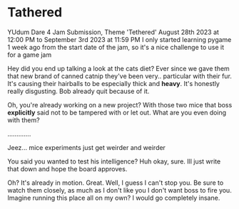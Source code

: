 # Tathered
YUdum Dare 4 Jam Submission, Theme 'Tethered'
August 28th 2023 at 12:00 PM to September 3rd 2023 at 11:59 PM
I only started learning pygame 1 week ago from the start date of the jam, so it's a nice challenge to use it for a game jam


Hey did you end up talking a look at the cats diet? Ever since we gave them that new brand of canned catnip they've been very.. particular with their fur. It's causing their hairballs to be especially thick and **heavy**. 
It's honestly really disgusting. Bob already quit because of it. 

Oh, you're already working on a new project? With those two mice that boss **explicitly** said not to be tampered with or let out. What are you even doing with them?

.............


Jeez... mice experiments just get weirder and weirder 

You said you wanted to test his intelligence? Huh okay, sure. Ill just write that down and hope the board approves.

Oh? It's already in motion. Great. Well, I guess I can't stop you. Be sure to watch them closely, as much as I don't like you I don't want boss to fire you. Imagine running this place all on my own? I would go completely insane.

